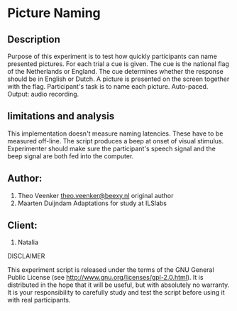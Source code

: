 # Picture Naming

## Description

Purpose of this experiment is to test how quickly participants can name
presented pictures. For each trial a cue is given. The cue is the national
flag of the Netherlands or England. The cue determines whether the response
should be in English or Dutch. A picture is presented on the screen
together with the flag.
Participant's task is to name each picture. Auto-paced. Output: audio recording.

## limitations and analysis
This implementation doesn't measure naming latencies. These have to 
be measured off-line. The script produces a beep at onset of visual 
stimulus. Experimenter should make sure the participant's speech 
signal and the beep signal are both fed into the computer.

## Author: 
1. Theo Veenker <theo.veenker@beexy.nl> original author
2. Maarten Duijndam Adaptations for study at ILSlabs

## Client:
1. Natalia

DISCLAIMER

This experiment script is released under the terms of the GNU General Public
License (see http://www.gnu.org/licenses/gpl-2.0.html). It is distributed in
the hope that it will be useful, but with absolutely no warranty. It is your
responsibility to carefully study and test the script before using it with 
real participants.
